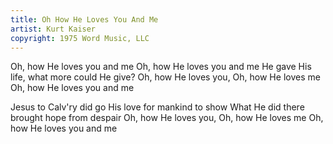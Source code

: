 ```yaml
---
title: Oh How He Loves You And Me
artist: Kurt Kaiser
copyright: 1975 Word Music, LLC
---
```


Oh, how He loves you and me
Oh, how He loves you and me
He gave His life, what more could He give?
Oh, how He loves you, Oh, how He loves me
Oh, how He loves you and me

Jesus to Calv'ry did go
His love for mankind to show
What He did there brought hope from despair
Oh, how He loves you, Oh, how He loves me
Oh, how He loves you and me






